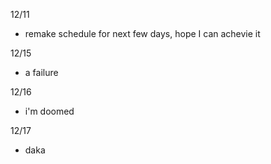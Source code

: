 12/11

- remake schedule for next few days, hope I can achevie it 

12/15

- a failure

12/16

- i'm doomed

12/17

- daka
